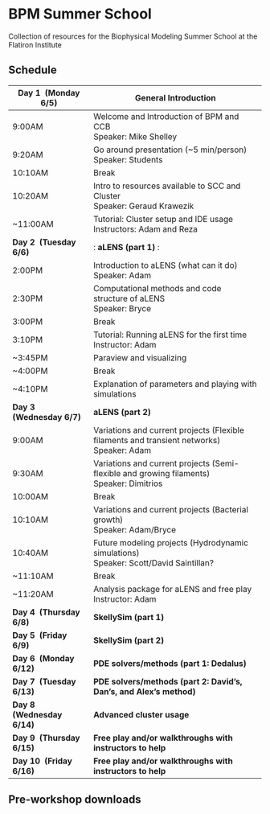 # BPM Summer School
Collection of resources for the Biophysical Modeling Summer School at the Flatiron Institute

## Schedule

| Day 1  (Monday 6/5)   | General Introduction |
| --- | --- |
| 9:00AM | Welcome and Introduction of BPM and CCB <br /> Speaker: Mike Shelley|
| 9:20AM | Go around presentation (~5 min/person) <br /> Speaker: Students |
| 10:10AM | Break |
| 10:20AM | Intro to resources available to SCC and Cluster <br /> Speaker: Geraud Krawezik |
| ~11:00AM | Tutorial: Cluster setup and IDE usage <br /> Instructors: Adam and Reza |
| **Day 2  (Tuesday 6/6)** |: **aLENS (part 1)** :|
| 2:00PM | Introduction to aLENS (what can it do) <br /> Speaker: Adam |
| 2:30PM | Computational methods and code structure of aLENS  <br /> Speaker: Bryce |
| 3:00PM | Break |
| 3:10PM | Tutorial: Running aLENS for the first time <br /> Instructor: Adam |
| ~3:45PM | Paraview and visualizing|
| ~4:00PM | Break  |
| ~4:10PM | Explanation of parameters and playing with simulations |
| **Day 3  (Wednesday 6/7)** | **aLENS (part 2)**|
| 9:00AM | Variations and current projects (Flexible filaments and transient networks) <br /> Speaker: Adam | 
| 9:30AM | Variations and current projects (Semi-flexible and growing filaments) <br /> Speaker: Dimitrios |
| 10:00AM | Break |
| 10:10AM | Variations and current projects (Bacterial growth) <br /> Speaker: Adam/Bryce|
| 10:40AM | Future modeling projects (Hydrodynamic simulations) <br /> Speaker: Scott/David Saintillan? |
| ~11:10AM | Break|
| ~11:20AM | Analysis package for aLENS and free play <br /> Instructor: Adam |
| **Day 4  (Thursday 6/8)** | **SkellySim (part 1)**|
| **Day 5  (Friday 6/9)** | **SkellySim (part 2)**|
| **Day 6  (Monday 6/12)** | **PDE solvers/methods (part 1: Dedalus)**|
| **Day 7  (Tuesday 6/13)** | **PDE solvers/methods (part 2: David’s, Dan’s, and Alex’s method)**|
| **Day 8  (Wednesday 6/14)** | **Advanced cluster usage**|
| **Day 9  (Thursday 6/15)** | **Free play and/or walkthroughs with instructors to help**|
| **Day 10  (Friday 6/16)** | **Free play and/or walkthroughs with instructors to help**|



## Pre-workshop downloads

